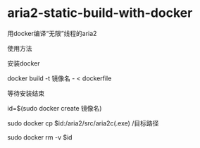 # aria2-static-build-with-docker
 用docker编译“无限”线程的aria2

使用方法

安装docker

docker build -t 镜像名 - < dockerfile
  
等待安装结束

id=$(sudo docker create 镜像名)

sudo docker cp $id:/aria2/src/aria2c(.exe) /目标路径

sudo docker rm -v $id
